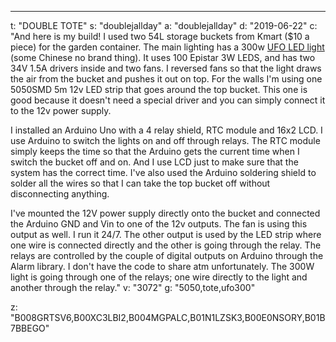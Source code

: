 ---
t: "DOUBLE TOTE"
s: "doublejallday"
a: "doublejallday"
d: "2019-06-22"
c: "And here is my build! I used two 54L storage buckets from Kmart ($10 a piece) for the garden container. The main lighting has a 300w <a href='https://amzn.to/36NO5zr'>UFO LED light</a> (some Chinese no brand thing). It uses 100 Epistar 3W LEDS, and has two 34V 1.5A drivers inside and two fans. I reversed fans so that the light draws the air from the bucket and pushes it out on top. For the walls I'm using one 5050SMD 5m 12v LED strip that goes around the top bucket. This one is good because it doesn't need a special driver and you can simply connect it to the 12v power supply.

I installed an Arduino Uno with a 4 relay shield, RTC module and 16x2 LCD. I use Arduino to switch the lights on and off through relays. The RTC module simply keeps the time so that the Arduino gets the current time when I switch the bucket off and on. And I use LCD just to make sure that the system has the correct time. I've also used the Arduino soldering shield to solder all the wires so that I can take the top bucket off without disconnecting anything.

I've mounted the 12V power supply directly onto the bucket and connected the Arduino GND and Vin to one of the 12v outputs. The fan is using this output as well. I run it 24/7. The other output is used by the LED strip where one wire is connected directly and the other is going through the relay. The relays are controlled by the couple of digital outputs on Arduino through the Alarm library. I don't have the code to share atm unfortunately. The 300W light is going through one of the relays; one wire directly to the light and another through the relay."
v: "3072"
g: "5050,tote,ufo300"

z: "B008GRTSV6,B00XC3LBI2,B004MGPALC,B01N1LZSK3,B00E0NSORY,B01B7BBEGO"
